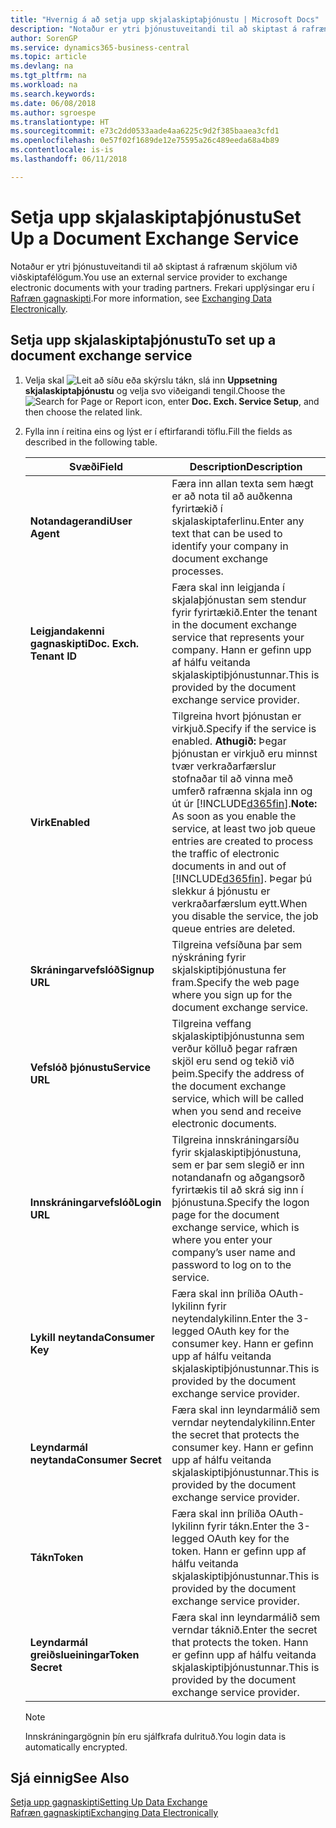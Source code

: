 ```yaml
---
title: "Hvernig á að setja upp skjalaskiptaþjónustu | Microsoft Docs"
description: "Notaður er ytri þjónustuveitandi til að skiptast á rafrænum skjölum við viðskiptafélögum."
author: SorenGP
ms.service: dynamics365-business-central
ms.topic: article
ms.devlang: na
ms.tgt_pltfrm: na
ms.workload: na
ms.search.keywords: 
ms.date: 06/08/2018
ms.author: sgroespe
ms.translationtype: HT
ms.sourcegitcommit: e73c2dd0533aade4aa6225c9d2f385baaea3cfd1
ms.openlocfilehash: 0e57f02f1689de12e75595a26c489eeda68a4b89
ms.contentlocale: is-is
ms.lasthandoff: 06/11/2018

---
```

# <a name="set-up-a-document-exchange-service"></a><span data-ttu-id="2f90b-103">Setja upp skjalaskiptaþjónustu</span><span class="sxs-lookup"><span data-stu-id="2f90b-103">Set Up a Document Exchange Service</span></span>
<span data-ttu-id="2f90b-104">Notaður er ytri þjónustuveitandi til að skiptast á rafrænum skjölum við viðskiptafélögum.</span><span class="sxs-lookup"><span data-stu-id="2f90b-104">You use an external service provider to exchange electronic documents with your trading partners.</span></span> <span data-ttu-id="2f90b-105">Frekari upplýsingar eru í [Rafræn gagnaskipti](across-data-exchange.md).</span><span class="sxs-lookup"><span data-stu-id="2f90b-105">For more information, see [Exchanging Data Electronically](across-data-exchange.md).</span></span>  

## <a name="to-set-up-a-document-exchange-service"></a><span data-ttu-id="2f90b-106">Setja upp skjalaskiptaþjónustu</span><span class="sxs-lookup"><span data-stu-id="2f90b-106">To set up a document exchange service</span></span>  
1. <span data-ttu-id="2f90b-107">Velja skal ![Leit að síðu eða skýrslu](media/ui-search/search_small.png "Leit að síðu eða skýrslu táknið") tákn, slá inn **Uppsetning skjalaskiptaþjónustu** og velja svo viðeigandi tengil.</span><span class="sxs-lookup"><span data-stu-id="2f90b-107">Choose the ![Search for Page or Report](media/ui-search/search_small.png "Search for Page or Report icon") icon, enter **Doc. Exch. Service Setup**, and then choose the related link.</span></span>  
2. <span data-ttu-id="2f90b-108">Fylla inn í reitina eins og lýst er í eftirfarandi töflu.</span><span class="sxs-lookup"><span data-stu-id="2f90b-108">Fill the fields as described in the following table.</span></span>  

    |<span data-ttu-id="2f90b-109">Svæði</span><span class="sxs-lookup"><span data-stu-id="2f90b-109">Field</span></span>|<span data-ttu-id="2f90b-110">Description</span><span class="sxs-lookup"><span data-stu-id="2f90b-110">Description</span></span>|  
    |---------------------------------|---------------------------------------|  
    |<span data-ttu-id="2f90b-111">**Notandagerandi**</span><span class="sxs-lookup"><span data-stu-id="2f90b-111">**User Agent**</span></span>|<span data-ttu-id="2f90b-112">Færa inn allan texta sem hægt er að nota til að auðkenna fyrirtækið í skjalaskiptaferlinu.</span><span class="sxs-lookup"><span data-stu-id="2f90b-112">Enter any text that can be used to identify your company in document exchange processes.</span></span>|  
    |<span data-ttu-id="2f90b-113">**Leigjandakenni gagnaskipti**</span><span class="sxs-lookup"><span data-stu-id="2f90b-113">**Doc. Exch. Tenant ID**</span></span>|<span data-ttu-id="2f90b-114">Færa skal inn leigjanda í skjalaþjónustan sem stendur fyrir fyrirtækið.</span><span class="sxs-lookup"><span data-stu-id="2f90b-114">Enter the tenant in the document exchange service that represents your company.</span></span> <span data-ttu-id="2f90b-115">Hann er gefinn upp af hálfu veitanda skjalaskiptiþjónustunnar.</span><span class="sxs-lookup"><span data-stu-id="2f90b-115">This is provided by the document exchange service provider.</span></span>|  
    |<span data-ttu-id="2f90b-116">**Virk**</span><span class="sxs-lookup"><span data-stu-id="2f90b-116">**Enabled**</span></span>|<span data-ttu-id="2f90b-117">Tilgreina hvort þjónustan er virkjuð.</span><span class="sxs-lookup"><span data-stu-id="2f90b-117">Specify if the service is enabled.</span></span> <span data-ttu-id="2f90b-118">**Athugið:** Þegar þjónustan er virkjuð eru minnst tvær verkraðarfærslur stofnaðar til að vinna með umferð rafrænna skjala inn og út úr [!INCLUDE[d365fin](includes/d365fin_md.md)].</span><span class="sxs-lookup"><span data-stu-id="2f90b-118">**Note:**  As soon as you enable the service, at least two job queue entries are created to process the traffic of electronic documents in and out of [!INCLUDE[d365fin](includes/d365fin_md.md)].</span></span> <span data-ttu-id="2f90b-119">Þegar þú slekkur á þjónustu er verkraðarfærslum eytt.</span><span class="sxs-lookup"><span data-stu-id="2f90b-119">When you disable the service, the job queue entries are deleted.</span></span>|  
    |<span data-ttu-id="2f90b-120">**Skráningarvefslóð**</span><span class="sxs-lookup"><span data-stu-id="2f90b-120">**Signup URL**</span></span>|<span data-ttu-id="2f90b-121">Tilgreina vefsíðuna þar sem nýskráning fyrir skjalskiptiþjónustuna fer fram.</span><span class="sxs-lookup"><span data-stu-id="2f90b-121">Specify the web page where you sign up for the document exchange service.</span></span>|  
    |<span data-ttu-id="2f90b-122">**Vefslóð þjónustu**</span><span class="sxs-lookup"><span data-stu-id="2f90b-122">**Service URL**</span></span>|<span data-ttu-id="2f90b-123">Tilgreina veffang skjalaskiptiþjónustunna sem verður kölluð þegar rafræn skjöl eru send og tekið við þeim.</span><span class="sxs-lookup"><span data-stu-id="2f90b-123">Specify the address of the document exchange service, which will be called when you send and receive electronic documents.</span></span>|  
    |<span data-ttu-id="2f90b-124">**Innskráningarvefslóð**</span><span class="sxs-lookup"><span data-stu-id="2f90b-124">**Login URL**</span></span>|<span data-ttu-id="2f90b-125">Tilgreina innskráningarsíðu fyrir skjalaskiptiþjónustuna, sem er þar sem slegið er inn notandanafn og aðgangsorð fyrirtækis til að skrá sig inn í þjónustuna.</span><span class="sxs-lookup"><span data-stu-id="2f90b-125">Specify the logon page for the document exchange service, which is where you enter your company’s user name and password to log on to the service.</span></span>|  
    |<span data-ttu-id="2f90b-126">**Lykill neytanda**</span><span class="sxs-lookup"><span data-stu-id="2f90b-126">**Consumer Key**</span></span>|<span data-ttu-id="2f90b-127">Færa skal inn þríliða OAuth-lykilinn fyrir neytendalykilinn.</span><span class="sxs-lookup"><span data-stu-id="2f90b-127">Enter the 3-legged OAuth key for the consumer key.</span></span> <span data-ttu-id="2f90b-128">Hann er gefinn upp af hálfu veitanda skjalaskiptiþjónustunnar.</span><span class="sxs-lookup"><span data-stu-id="2f90b-128">This is provided by the document exchange service provider.</span></span>|  
    |<span data-ttu-id="2f90b-129">**Leyndarmál neytanda**</span><span class="sxs-lookup"><span data-stu-id="2f90b-129">**Consumer Secret**</span></span>|<span data-ttu-id="2f90b-130">Færa skal inn leyndarmálið sem verndar neytendalykilinn.</span><span class="sxs-lookup"><span data-stu-id="2f90b-130">Enter the secret that protects the consumer key.</span></span> <span data-ttu-id="2f90b-131">Hann er gefinn upp af hálfu veitanda skjalaskiptiþjónustunnar.</span><span class="sxs-lookup"><span data-stu-id="2f90b-131">This is provided by the document exchange service provider.</span></span>|  
    |<span data-ttu-id="2f90b-132">**Tákn**</span><span class="sxs-lookup"><span data-stu-id="2f90b-132">**Token**</span></span>|<span data-ttu-id="2f90b-133">Færa skal inn þríliða OAuth-lykilinn fyrir tákn.</span><span class="sxs-lookup"><span data-stu-id="2f90b-133">Enter the 3-legged OAuth key for the token.</span></span> <span data-ttu-id="2f90b-134">Hann er gefinn upp af hálfu veitanda skjalaskiptiþjónustunnar.</span><span class="sxs-lookup"><span data-stu-id="2f90b-134">This is provided by the document exchange service provider.</span></span>|  
    |<span data-ttu-id="2f90b-135">**Leyndarmál greiðslueiningar**</span><span class="sxs-lookup"><span data-stu-id="2f90b-135">**Token Secret**</span></span>|<span data-ttu-id="2f90b-136">Færa skal inn leyndarmálið sem verndar táknið.</span><span class="sxs-lookup"><span data-stu-id="2f90b-136">Enter the secret that protects the token.</span></span> <span data-ttu-id="2f90b-137">Hann er gefinn upp af hálfu veitanda skjalaskiptiþjónustunnar.</span><span class="sxs-lookup"><span data-stu-id="2f90b-137">This is provided by the document exchange service provider.</span></span>|  

    > [!NOTE]  
    > <span data-ttu-id="2f90b-138">Innskráningargögnin þín eru sjálfkrafa dulrituð.</span><span class="sxs-lookup"><span data-stu-id="2f90b-138">You login data is automatically encrypted.</span></span>

## <a name="see-also"></a><span data-ttu-id="2f90b-139">Sjá einnig</span><span class="sxs-lookup"><span data-stu-id="2f90b-139">See Also</span></span>  
[<span data-ttu-id="2f90b-140">Setja upp gagnaskipti</span><span class="sxs-lookup"><span data-stu-id="2f90b-140">Setting Up Data Exchange</span></span>](across-set-up-data-exchange.md)  
[<span data-ttu-id="2f90b-141">Rafræn gagnaskipti</span><span class="sxs-lookup"><span data-stu-id="2f90b-141">Exchanging Data Electronically</span></span>](across-data-exchange.md)

